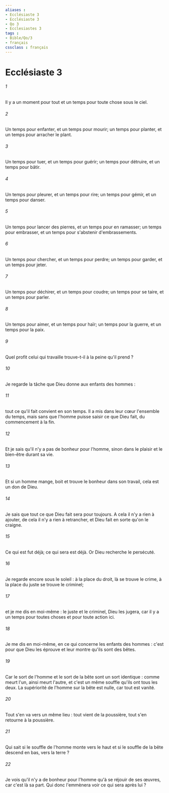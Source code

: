 ```yaml
---
aliases : 
- Ecclésiaste 3
- Ecclésiaste 3
- Qo 3
- Ecclesiastes 3
tags : 
- Bible/Qo/3
- français
cssclass : français
---
```


# Ecclésiaste 3

###### 1
Il y a un moment pour tout et un temps pour toute chose sous le ciel. 
###### 2
Un temps pour enfanter, et un temps pour mourir; un temps pour planter, et un temps pour arracher le plant. 
###### 3
Un temps pour tuer, et un temps pour guérir; un temps pour détruire, et un temps pour bâtir. 
###### 4
Un temps pour pleurer, et un temps pour rire; un temps pour gémir, et un temps pour danser. 
###### 5
Un temps pour lancer des pierres, et un temps pour en ramasser; un temps pour embrasser, et un temps pour s'abstenir d'embrassements. 
###### 6
Un temps pour chercher, et un temps pour perdre; un temps pour garder, et un temps pour jeter. 
###### 7
Un temps pour déchirer, et un temps pour coudre; un temps pour se taire, et un temps pour parler. 
###### 8
Un temps pour aimer, et un temps pour haïr; un temps pour la guerre, et un temps pour la paix. 
###### 9
Quel profit celui qui travaille trouve-t-il à la peine qu'il prend ? 
###### 10
Je regarde la tâche que Dieu donne aux enfants des hommes : 
###### 11
tout ce qu'il fait convient en son temps. Il a mis dans leur cœur l'ensemble du temps, mais sans que l'homme puisse saisir ce que Dieu fait, du commencement à la fin. 
###### 12
Et je sais qu'il n'y a pas de bonheur pour l'homme, sinon dans le plaisir et le bien-être durant sa vie. 
###### 13
Et si un homme mange, boit et trouve le bonheur dans son travail, cela est un don de Dieu. 
###### 14
Je sais que tout ce que Dieu fait sera pour toujours. A cela il n'y a rien à ajouter, de cela il n'y a rien à retrancher, et Dieu fait en sorte qu'on le craigne. 
###### 15
Ce qui est fut déjà; ce qui sera est déjà. Or Dieu recherche le persécuté. 
###### 16
Je regarde encore sous le soleil : à la place du droit, là se trouve le crime, à la place du juste se trouve le criminel; 
###### 17
et je me dis en moi-même : le juste et le criminel, Dieu les jugera, car il y a un temps pour toutes choses et pour toute action ici. 
###### 18
Je me dis en moi-même, en ce qui concerne les enfants des hommes : c'est pour que Dieu les éprouve et leur montre qu'ils sont des bêtes. 
###### 19
Car le sort de l'homme et le sort de la bête sont un sort identique : comme meurt l'un, ainsi meurt l'autre, et c'est un même souffle qu'ils ont tous les deux. La supériorité de l'homme sur la bête est nulle, car tout est vanité. 
###### 20
Tout s'en va vers un même lieu : tout vient de la poussière, tout s'en retourne à la poussière. 
###### 21
Qui sait si le souffle de l'homme monte vers le haut et si le souffle de la bête descend en bas, vers la terre ? 
###### 22
Je vois qu'il n'y a de bonheur pour l'homme qu'à se réjouir de ses œuvres, car c'est là sa part. Qui donc l'emmènera voir ce qui sera après lui ? 
